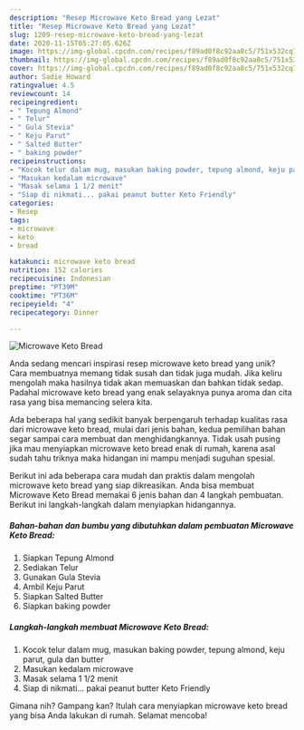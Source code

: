 ```yaml
---
description: "Resep Microwave Keto Bread yang Lezat"
title: "Resep Microwave Keto Bread yang Lezat"
slug: 1209-resep-microwave-keto-bread-yang-lezat
date: 2020-11-15T05:27:05.626Z
image: https://img-global.cpcdn.com/recipes/f89ad0f8c92aa8c5/751x532cq70/microwave-keto-bread-foto-resep-utama.jpg
thumbnail: https://img-global.cpcdn.com/recipes/f89ad0f8c92aa8c5/751x532cq70/microwave-keto-bread-foto-resep-utama.jpg
cover: https://img-global.cpcdn.com/recipes/f89ad0f8c92aa8c5/751x532cq70/microwave-keto-bread-foto-resep-utama.jpg
author: Sadie Howard
ratingvalue: 4.5
reviewcount: 14
recipeingredient:
- " Tepung Almond"
- " Telur"
- " Gula Stevia"
- " Keju Parut"
- " Salted Butter"
- " baking powder"
recipeinstructions:
- "Kocok telur dalam mug, masukan baking powder, tepung almond, keju parut, gula dan butter"
- "Masukan kedalam microwave"
- "Masak selama 1 1/2 menit"
- "Siap di nikmati... pakai peanut butter Keto Friendly"
categories:
- Resep
tags:
- microwave
- keto
- bread

katakunci: microwave keto bread 
nutrition: 152 calories
recipecuisine: Indonesian
preptime: "PT39M"
cooktime: "PT36M"
recipeyield: "4"
recipecategory: Dinner

---
```



![Microwave Keto Bread](https://img-global.cpcdn.com/recipes/f89ad0f8c92aa8c5/751x532cq70/microwave-keto-bread-foto-resep-utama.jpg)

Anda sedang mencari inspirasi resep microwave keto bread yang unik? Cara membuatnya memang tidak susah dan tidak juga mudah. Jika keliru mengolah maka hasilnya tidak akan memuaskan dan bahkan tidak sedap. Padahal microwave keto bread yang enak selayaknya punya aroma dan cita rasa yang bisa memancing selera kita.



Ada beberapa hal yang sedikit banyak berpengaruh terhadap kualitas rasa dari microwave keto bread, mulai dari jenis bahan, kedua pemilihan bahan segar sampai cara membuat dan menghidangkannya. Tidak usah pusing jika mau menyiapkan microwave keto bread enak di rumah, karena asal sudah tahu triknya maka hidangan ini mampu menjadi suguhan spesial.


Berikut ini ada beberapa cara mudah dan praktis dalam mengolah microwave keto bread yang siap dikreasikan. Anda bisa membuat Microwave Keto Bread memakai 6 jenis bahan dan 4 langkah pembuatan. Berikut ini langkah-langkah dalam menyiapkan hidangannya.

<!--inarticleads1-->

##### Bahan-bahan dan bumbu yang dibutuhkan dalam pembuatan Microwave Keto Bread:

1. Siapkan  Tepung Almond
1. Sediakan  Telur
1. Gunakan  Gula Stevia
1. Ambil  Keju Parut
1. Siapkan  Salted Butter
1. Siapkan  baking powder




<!--inarticleads2-->

##### Langkah-langkah membuat Microwave Keto Bread:

1. Kocok telur dalam mug, masukan baking powder, tepung almond, keju parut, gula dan butter
1. Masukan kedalam microwave
1. Masak selama 1 1/2 menit
1. Siap di nikmati... pakai peanut butter Keto Friendly




Gimana nih? Gampang kan? Itulah cara menyiapkan microwave keto bread yang bisa Anda lakukan di rumah. Selamat mencoba!
